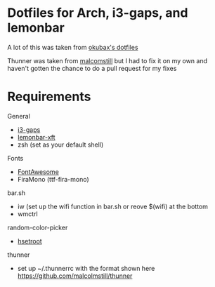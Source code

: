 # Dotfiles for Arch, i3-gaps, and lemonbar
A lot of this was taken from [okubax's dotfiles](https://github.com/okubax/dotfiles)

Thunner was taken from [malcomstill](https://github.com/malcolmstill/thunner) but I had to fix it on my own and haven't gotten the chance to do a pull request for my fixes

# Requirements
General
* [i3-gaps](https://github.com/Airblader/i3)
* [lemonbar-xft](https://aur.archlinux.org/packages/lemonbar-xft-git/)
* zsh (set as your default shell)

Fonts
* [FontAwesome](https://aur.archlinux.org/packages/ttf-font-awesome/)
* FiraMono (ttf-fira-mono)

bar.sh
* iw (set up the wifi function in bar.sh or reove $(wifi) at the bottom
* wmctrl

random-color-picker
* [hsetroot](https://aur.archlinux.org/packages/hsetroot/)

thunner
* set up ~/.thunnerrc with the format shown here https://github.com/malcolmstill/thunner
